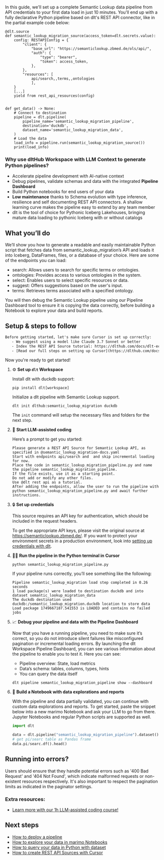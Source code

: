 In this guide, we'll set up a complete Semantic Lookup data pipeline from API credentials to your first data load in just 10 minutes. You'll end up with a fully declarative Python pipeline based on dlt's REST API connector, like in the partial example code below:

```python-outcome
@dlt.source
def semantic_lookup_migration_source(access_token=dlt.secrets.value):
    config: RESTAPIConfig = {
        "client": {
            "base_url": "https://semanticlookup.zbmed.de/ols/api/",
            "auth": {
                "type": "bearer",
                "token": access_token,
            },
        },
        "resources": [
            api/search,,terms,,ontologies
            ],
    }
    [...]
    yield from rest_api_resources(config)


def get_data() -> None:
    # Connect to destination
    pipeline = dlt.pipeline(
        pipeline_name='semantic_lookup_migration_pipeline',
        destination='duckdb',
        dataset_name='semantic_lookup_migration_data', 
    )
    # Load the data
    load_info = pipeline.run(semantic_lookup_migration_source())
    print(load_info) 
```

### Why use dltHub Workspace with LLM Context to generate Python pipelines?

- Accelerate pipeline development with AI-native context
- Debug pipelines, validate schemas and data with the integrated **Pipeline Dashboard**
- Build Python notebooks for end users of your data
- **Low maintenance** thanks to Schema evolution with type inference, resilience and self documenting REST API connectors. A shallow learning curve makes the pipeline easy to extend by any team member
- dlt is the tool of choice for Pythonic Iceberg Lakehouses, bringing mature data loading to pythonic Iceberg with or without catalogs

## What you’ll do

We’ll show you how to generate a readable and easily maintainable Python script that fetches data from semantic_lookup_migration’s API and loads it into Iceberg, DataFrames, files, or a database of your choice. Here are some of the endpoints you can load:

- search: Allows users to search for specific terms or ontologies.
- ontologies: Provides access to various ontologies in the system.
- select: Enables users to select specific resources or data.
- suggest: Offers suggestions based on the user's input.
- terms: Retrieves terms associated with a specified ontology.

You will then debug the Semantic Lookup pipeline using our Pipeline Dashboard tool to ensure it is copying the data correctly, before building a Notebook to explore your data and build reports.

## Setup & steps to follow

```default
Before getting started, let's make sure Cursor is set up correctly:
   - We suggest using a model like Claude 3.7 Sonnet or better
   - Index the REST API Source tutorial: https://dlthub.com/docs/dlt-ecosystem/verified-sources/rest_api/ and add it to context as **@dlt rest api**
   - [Read our full steps on setting up Cursor](https://dlthub.com/docs/dlt-ecosystem/llm-tooling/cursor-restapi#23-configuring-cursor-with-documentation)
```

Now you're ready to get started!

1. ⚙️ **Set up `dlt` Workspace**
    
    Install dlt with duckdb support:
    ```shell
    pip install dlt[workspace]
    ```

    Initialize a dlt pipeline with Semantic Lookup support.
    ```shell
    dlt init dlthub:semantic_lookup_migration duckdb
    ```

    The `init` command will setup the necessary files and folders for the next step.
    
2. 🤠 **Start LLM-assisted coding**
    
    Here’s a prompt to get you started:
    
    ```prompt
    Please generate a REST API Source for Semantic Lookup API, as specified in @semantic_lookup_migration-docs.yaml 
    Start with endpoints api/search and  and skip incremental loading for now. 
    Place the code in semantic_lookup_migration_pipeline.py and name the pipeline semantic_lookup_migration_pipeline. 
    If the file exists, use it as a starting point. 
    Do not add or modify any other files. 
    Use @dlt rest api as a tutorial. 
    After adding the endpoints, allow the user to run the pipeline with python semantic_lookup_migration_pipeline.py and await further instructions.
    ```

    
3. 🔒 **Set up credentials** 
    
    This source requires an API key for authentication, which should be included in the request headers.
    
    To get the appropriate API keys, please visit the original source at https://semanticlookup.zbmed.de/.
    If you want to protect your environment secrets in a production environment, look into [setting up credentials with dlt](https://dlthub.com/docs/walkthroughs/add_credentials).
    
4. 🏃‍♀️ **Run the pipeline in the Python terminal in Cursor**
    
    ```shell
    python semantic_lookup_migration_pipeline.py
    ```
    
    If your pipeline runs correctly, you’ll see something like the following:
    
    ```shell
    Pipeline semantic_lookup_migration load step completed in 0.26 seconds
    1 load package(s) were loaded to destination duckdb and into dataset semantic_lookup_migration_data
    The duckdb destination used duckdb:/semantic_lookup_migration.duckdb location to store data
    Load package 1749667187.541553 is LOADED and contains no failed jobs
    ```
    
5. 📈 **Debug your pipeline and data with the Pipeline Dashboard**

    Now that you have a running pipeline, you need to make sure it’s correct, so you do not introduce silent failures like misconfigured pagination or incremental loading errors. By launching the dlt Workspace Pipeline Dashboard, you can see various information about the pipeline to enable you to test it. Here you can see:
    - Pipeline overview: State, load metrics
    - Data’s schema: tables, columns, types, hints
    - You can query the data itself
    
    ```shell
    dlt pipeline semantic_lookup_migration_pipeline show --dashboard
    ```
    
6. 🐍 **Build a Notebook with data explorations and reports**

    With the pipeline and data partially validated, you can continue with custom data explorations and reports. To get started, paste the snippet below into a new marimo Notebook and ask your LLM to go from there. Jupyter Notebooks and regular Python scripts are supported as well.

    
    ```python
    import dlt

   data = dlt.pipeline("semantic_lookup_migration_pipeline").dataset()
   # get pi/searc table as Pandas frame
   data.pi/searc.df().head()
    ```

## Running into errors?

Users should ensure that they handle potential errors such as '400 Bad Request' and '404 Not Found', which indicate malformed requests or non-existent resources respectively. It's also important to respect the pagination limits as indicated in the paginator settings.

### Extra resources:

- [Learn more with our 1h LLM-assisted coding course!](https://www.youtube.com/watch?v=GGid70rnJuM)

## Next steps

- [How to deploy a pipeline](https://dlthub.com/docs/walkthroughs/deploy-a-pipeline)
- [How to explore your data in marimo Notebooks](https://dlthub.com/docs/general-usage/dataset-access/marimo)
- [How to query your data in Python with dataset](https://dlthub.com/docs/general-usage/dataset-access/dataset)
- [How to create REST API Sources with Cursor](https://dlthub.com/docs/dlt-ecosystem/llm-tooling/cursor-restapi)